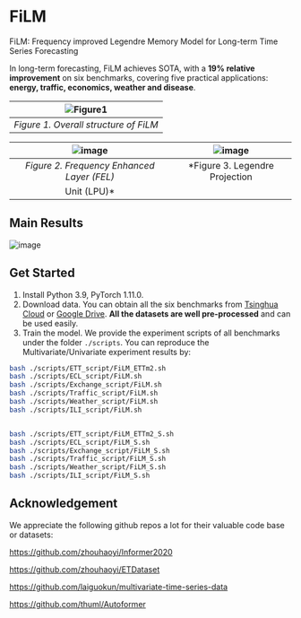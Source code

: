 # FiLM

FiLM: Frequency improved Legendre Memory Model for Long-term Time Series Forecasting

In long-term forecasting, FiLM achieves SOTA, with a **19% relative improvement** on six benchmarks, covering five practical applications: **energy, traffic, economics, weather and disease**.



|![Figure1](https://raw.githubusercontent.com/tianzhou2011/FiLM/main/graphs/FilM_overall.png)|
|:--:| 
| *Figure 1. Overall structure of FiLM* |

|![image](https://raw.githubusercontent.com/tianzhou2011/FiLM/main/graphs/FNO_structure.png) | ![image](https://raw.githubusercontent.com/tianzhou2011/FiLM/main/graphs/LMU_LMUR_signal_structure.png)
|:--:|:--:|
| *Figure 2. Frequency Enhanced Layer (FEL)* | *Figure 3. Legendre Projection
Unit (LPU)* |


## Main Results
![image](https://raw.githubusercontent.com/tianzhou2011/FiLM/main/graphs/FilM_main_result.png)


## Get Started

1. Install Python 3.9, PyTorch 1.11.0.
2. Download data. You can obtain all the six benchmarks from [Tsinghua Cloud](https://cloud.tsinghua.edu.cn/d/e1ccfff39ad541908bae/) or [Google Drive](https://drive.google.com/drive/folders/1ZOYpTUa82_jCcxIdTmyr0LXQfvaM9vIy?usp=sharing). **All the datasets are well pre-processed** and can be used easily.
3. Train the model. We provide the experiment scripts of all benchmarks under the folder `./scripts`. You can reproduce the Multivariate/Univariate experiment results by:

```bash
bash ./scripts/ETT_script/FiLM_ETTm2.sh
bash ./scripts/ECL_script/FiLM.sh
bash ./scripts/Exchange_script/FiLM.sh
bash ./scripts/Traffic_script/FiLM.sh
bash ./scripts/Weather_script/FiLM.sh
bash ./scripts/ILI_script/FiLM.sh


bash ./scripts/ETT_script/FiLM_ETTm2_S.sh
bash ./scripts/ECL_script/FiLM_S.sh
bash ./scripts/Exchange_script/FiLM_S.sh
bash ./scripts/Traffic_script/FiLM_S.sh
bash ./scripts/Weather_script/FiLM_S.sh
bash ./scripts/ILI_script/FiLM_S.sh
```



## Acknowledgement

We appreciate the following github repos a lot for their valuable code base or datasets:

https://github.com/zhouhaoyi/Informer2020

https://github.com/zhouhaoyi/ETDataset

https://github.com/laiguokun/multivariate-time-series-data

https://github.com/thuml/Autoformer

